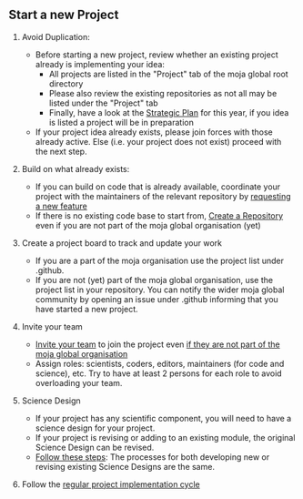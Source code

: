## Start a new Project

1. Avoid Duplication:
    * Before starting a new project, review whether an existing project already is implementing your idea:
        * All projects are listed in the "Project" tab of the moja global root directory 
        * Please also review the existing repositories as not all may be listed under the "Project" tab
        * Finally, have a look at the [Strategic Plan](https://github.com/moja-global/.github/blob/master/Governance/Strategic-Plan.md) for this year, if you idea is listed a project will be in preparation  
    * If your project idea already exists, please join forces with those already active. Else (i.e. your project does not exist) proceed with the next step.    

1. Build on what already exists:
    * If you can build on code that is already available, coordinate your project with the maintainers of the relevant repository by [requesting a new feature](https://github.com/moja-global/.github/blob/master/Contributing/How-to-Request-a-New-Feature.md)
    * If there is no existing code base to start from, [Create a Repository](https://github.com/moja-global/.github/blob/master/Contributing/How-To-Create-a-Repository.md) even if you are not part of the moja global organisation (yet)
1. Create a project board to track and update your work 
    * If you are a part of the moja organisation use the project list under .github. 
    * If you are not (yet) part of the moja global organisation, use the project list in your repository. You can notify the wider moja global community by opening an issue under .github informing that you have started a new project.
1. Invite your team
    * [Invite your team](https://help.github.com/en/articles/adding-organization-members-to-a-team) to join the project even [if they are not part of the moja global organisation](https://help.github.com/en/articles/adding-outside-collaborators-to-repositories-in-your-organization)
    * Assign roles: scientists, coders, editors, maintainers (for code and science), etc. Try to have at least 2 persons for each role to avoid overloading your team. 
1. Science Design
    * If your project has any scientific component, you will need to have a science design for your project. 
    * If your project is revising or adding to an existing module, the original Science Design can be revised. 
    * [Follow these steps](https://github.com/moja-global/.github/blob/master/Contributing/How-to-Agree-on-a-Science-Design.md): The processes for both developing new or revising existing Science Designs are the same.
1. Follow the [regular project implementation cycle](https://github.com/moja-global/.github/blob/master/Contributing/How-to-Implement-a-Project.md)




